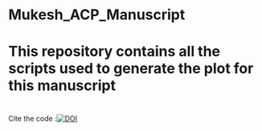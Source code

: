 # Mukesh_ACP_Manuscript
# This repository contains all the scripts used to generate the plot for this manuscript
#
#
Cite the code :[![DOI](https://zenodo.org/badge/467843631.svg)](https://zenodo.org/badge/latestdoi/467843631)
